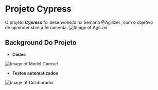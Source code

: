 # Projeto Cypress

O projeto ***Cypress*** foi desenvolvido na Semana @Agilizei , com o objetivo de aprender sbre a ferramenta. 
![Image of Agilizei](https://static-media.hotmart.com/UP0BlKo0K10XlbCiDCBJBkSHsOc=/600x600/smart/filters:format(jpg):background_color(white)/hotmart/product_contents/deda367d-94bf-4304-8353-b346befa8068/agilizei.png)


## Background Do Projeto 

* **Codes**

![Image of Model Carosel](imagem-web-pageinicial.png)

* **Testes automatizados**

![Image of Colaborador](image-web-colaborador.png)


### 

